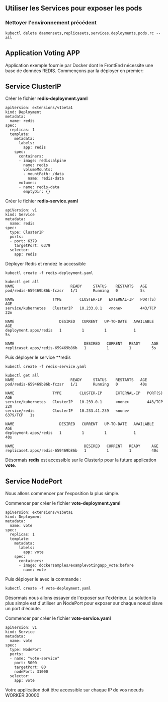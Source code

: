 ## Utiliser les Services pour exposer les pods

### Nettoyer l'environnement précédent

`kubectl delete daemonsets,replicasets,services,deployments,pods,rc --all`

## Application Voting APP

Application exemple fournie par Docker dont le FrontEnd nécessite une base de données REDIS.
Commençons par la déployer en premier:

## Service ClusterIP

Créer le fichier **redis-deployment.yaml**

```
apiVersion: extensions/v1beta1
kind: Deployment
metadata:
  name: redis
spec:
  replicas: 1
  template:
    metadata:
      labels:
        app: redis
    spec:
      containers:
      - image: redis:alpine
        name: redis
        volumeMounts:
        - mountPath: /data
          name: redis-data
      volumes:
      - name: redis-data
        emptyDir: {}
```

Créer le fichier **redis-service.yaml**

```
apiVersion: v1
kind: Service
metadata:
  name: redis
spec:
  type: ClusterIP
  ports:
  - port: 6379
    targetPort: 6379
  selector:
    app: redis
```

Déployer Redis et rendez le accessible

```
kubectl create -f redis-deployment.yaml

kubectl get all
NAME                         READY     STATUS    RESTARTS   AGE
pod/redis-659469b86b-fczsr   1/1       Running   0          5s

NAME                 TYPE        CLUSTER-IP   EXTERNAL-IP   PORT(S)   AGE
service/kubernetes   ClusterIP   10.233.0.1   <none>        443/TCP   22m

NAME                    DESIRED   CURRENT   UP-TO-DATE   AVAILABLE   AGE
deployment.apps/redis   1         1         1            1           5s

NAME                               DESIRED   CURRENT   READY     AGE
replicaset.apps/redis-659469b86b   1         1         1         5s

```

Puis déployer le service **redis
```
kubectl create -f redis-service.yaml

kubectl get all
NAME                         READY     STATUS    RESTARTS   AGE
pod/redis-659469b86b-fczsr   1/1       Running   0          40s

NAME                 TYPE        CLUSTER-IP      EXTERNAL-IP   PORT(S)    AGE
service/kubernetes   ClusterIP   10.233.0.1      <none>        443/TCP    22m
service/redis        ClusterIP   10.233.41.239   <none>        6379/TCP   1s

NAME                    DESIRED   CURRENT   UP-TO-DATE   AVAILABLE   AGE
deployment.apps/redis   1         1         1            1           40s

NAME                               DESIRED   CURRENT   READY     AGE
replicaset.apps/redis-659469b86b   1         1         1         40s
```

Désormais **redis** est accessible sur le ClusterIp pour la future application **vote**.

## Service NodePort

Nous allons commencer par l'exposition la plus simple.

Commencer par créer le fichier **vote-deployment.yaml**

```
apiVersion: extensions/v1beta1
kind: Deployment
metadata:
  name: vote
spec:
  replicas: 1
  template:
    metadata:
      labels:
        app: vote
    spec:
      containers:
      - image: dockersamples/examplevotingapp_vote:before
        name: vote
```

Puis déployer le avec la commande :

```
kubectl create -f vote-deployment.yaml
```

Désormais nous allons essayer de l'exposer sur l'extérieur. La solution la plus simple est d'utiliser un NodePort pour exposer sur chaque noeud slave un port d'écoute.

Commencer par créer le fichier **vote-service.yaml**

```
apiVersion: v1
kind: Service
metadata:
  name: vote
spec:
  type: NodePort
  ports:
  - name: "vote-service"
    port: 5000
    targetPort: 80
    nodePort: 31000
  selector:
    app: vote
```

Votre application doit être accessible sur chaque IP de vos noeuds WORKER:30000











